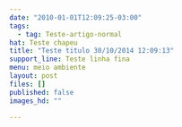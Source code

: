 ```yaml
---
date: "2010-01-01T12:09:25-03:00"
tags:
  - tag: Teste-artigo-normal
hat: Teste chapeu
title: "Teste titulo 30/10/2014 12:09:13"
support_line: Teste linha fina
menu: meio ambiente
layout: post
files: []
published: false
images_hd: ""

---
```

